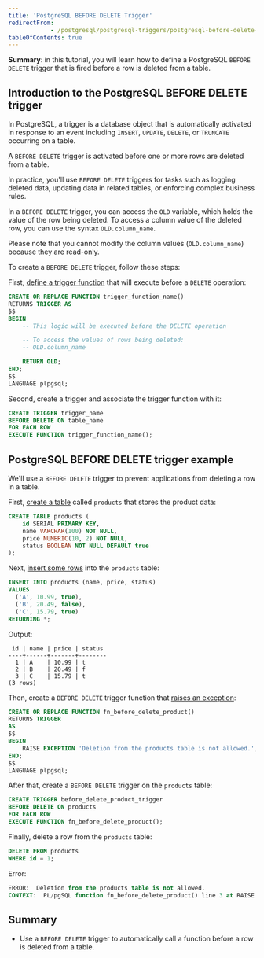 ```yaml
---
title: 'PostgreSQL BEFORE DELETE Trigger'
redirectFrom: 
            - /postgresql/postgresql-triggers/postgresql-before-delete-trigger
tableOfContents: true
---
```


**Summary**: in this tutorial, you will learn how to define a PostgreSQL `BEFORE DELETE` trigger that is fired before a row is deleted from a table.

## Introduction to the PostgreSQL BEFORE DELETE trigger

In PostgreSQL, a trigger is a database object that is automatically activated in response to an event including `INSERT`, `UPDATE`, `DELETE`, or `TRUNCATE` occurring on a table.

A `BEFORE DELETE` trigger is activated before one or more rows are deleted from a table.

In practice, you'll use `BEFORE DELETE` triggers for tasks such as logging deleted data, updating data in related tables, or enforcing complex business rules.

In a `BEFORE DELETE` trigger, you can access the `OLD` variable, which holds the value of the row being deleted. To access a column value of the deleted row, you can use the syntax `OLD.column_name`.

Please note that you cannot modify the column values (`OLD.column_name`) because they are read-only.

To create a `BEFORE DELETE` trigger, follow these steps:

First, [define a trigger function](/postgresql/postgresql-plpgsql/postgresql-create-function) that will execute before a `DELETE` operation:

```sql
CREATE OR REPLACE FUNCTION trigger_function_name()
RETURNS TRIGGER AS
$$
BEGIN
    -- This logic will be executed before the DELETE operation

    -- To access the values of rows being deleted:
    -- OLD.column_name

    RETURN OLD;
END;
$$
LANGUAGE plpgsql;
```

Second, create a trigger and associate the trigger function with it:

```sql
CREATE TRIGGER trigger_name
BEFORE DELETE ON table_name
FOR EACH ROW
EXECUTE FUNCTION trigger_function_name();
```

## PostgreSQL BEFORE DELETE trigger example

We'll use a `BEFORE DELETE` trigger to prevent applications from deleting a row in a table.

First, [create a table](/postgresql/postgresql-create-table) called `products` that stores the product data:

```sql
CREATE TABLE products (
    id SERIAL PRIMARY KEY,
    name VARCHAR(100) NOT NULL,
    price NUMERIC(10, 2) NOT NULL,
    status BOOLEAN NOT NULL DEFAULT true
);
```

Next, [insert some rows](/postgresql/postgresql-insert) into the `products` table:

```sql
INSERT INTO products (name, price, status)
VALUES
  ('A', 10.99, true),
  ('B', 20.49, false),
  ('C', 15.79, true)
RETURNING *;
```

Output:

```
 id | name | price | status
----+------+-------+--------
  1 | A    | 10.99 | t
  2 | B    | 20.49 | f
  3 | C    | 15.79 | t
(3 rows)
```

Then, create a `BEFORE DELETE` trigger function that [raises an exception](/postgresql/postgresql-plpgsql/postgresql-exception):

```sql
CREATE OR REPLACE FUNCTION fn_before_delete_product()
RETURNS TRIGGER
AS
$$
BEGIN
    RAISE EXCEPTION 'Deletion from the products table is not allowed.';
END;
$$
LANGUAGE plpgsql;
```

After that, create a `BEFORE DELETE` trigger on the `products` table:

```sql
CREATE TRIGGER before_delete_product_trigger
BEFORE DELETE ON products
FOR EACH ROW
EXECUTE FUNCTION fn_before_delete_product();
```

Finally, delete a row from the `products` table:

```sql
DELETE FROM products
WHERE id = 1;
```

Error:

```sql
ERROR:  Deletion from the products table is not allowed.
CONTEXT:  PL/pgSQL function fn_before_delete_product() line 3 at RAISE
```

## Summary

- Use a `BEFORE DELETE` trigger to automatically call a function before a row is deleted from a table.
